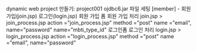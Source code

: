 dynamic web project 만들기: project001
ojdbc6.jar 파일 세팅
[member] - 회원 가입(join.jsp) 로그인(login.jsp)
회원 가입 폼 회원 가입 처리
join.jsp > join_process.jsp
           action ="join_process.jsp"
           method ="post"
           name ="email", name="password" name="mbti_type_id"
로그인폼  로그인 처리
login.jsp > login_process.jsp
           action ="login_process.jsp"
           method ="post"
           name ="email", name="password" 

           